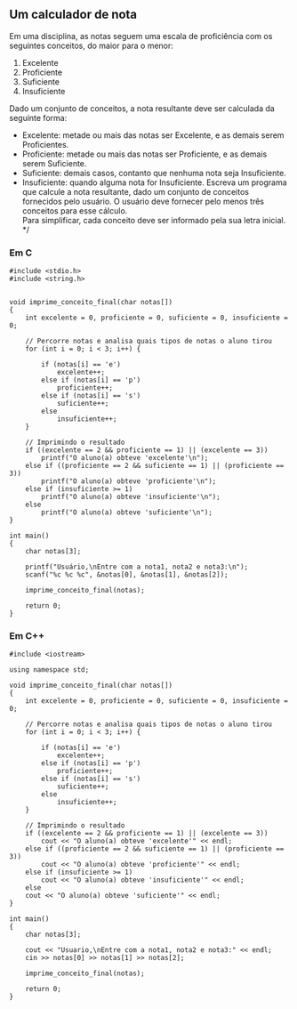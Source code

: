 ## Um calculador de nota
Em uma disciplina, as notas seguem uma escala de proficiência
com os seguintes conceitos, do maior para o menor:

1. Excelente
2. Proficiente
3. Suficiente
4. Insuficiente

Dado um conjunto de conceitos, a nota resultante deve ser calculada da seguinte forma:
<br>

- Excelente: metade ou mais das notas ser Excelente, e as demais serem Proficientes.
- Proficiente: metade ou mais das notas ser Proficiente, e as demais serem Suficiente.
- Suficiente: demais casos, contanto que nenhuma nota seja Insuficiente.
- Insuficiente: quando alguma nota for Insuficiente.
Escreva um programa que calcule a nota resultante, dado um conjunto de conceitos fornecidos pelo usuário.
O usuário deve fornecer pelo menos três conceitos para esse cálculo. <br>
Para simplificar, cada conceito deve ser informado pela sua letra inicial. */

### Em C
```
#include <stdio.h>
#include <string.h>


void imprime_conceito_final(char notas[])
{
    int excelente = 0, proficiente = 0, suficiente = 0, insuficiente = 0;

    // Percorre notas e analisa quais tipos de notas o aluno tirou
    for (int i = 0; i < 3; i++) {

        if (notas[i] == 'e')
            excelente++;
        else if (notas[i] == 'p')
            proficiente++;
        else if (notas[i] == 's')
            suficiente++;
        else
            insuficiente++;
    }

    // Imprimindo o resultado
    if ((excelente == 2 && proficiente == 1) || (excelente == 3))
        printf("O aluno(a) obteve 'excelente'\n");
    else if ((proficiente == 2 && suficiente == 1) || (proficiente == 3))
        printf("O aluno(a) obteve 'proficiente'\n");
    else if (insuficiente >= 1)
        printf("O aluno(a) obteve 'insuficiente'\n");
    else
        printf("O aluno(a) obteve 'suficiente'\n");
}

int main()
{
    char notas[3];

    printf("Usuário,\nEntre com a nota1, nota2 e nota3:\n");
    scanf("%c %c %c", &notas[0], &notas[1], &notas[2]);

    imprime_conceito_final(notas);

    return 0;
}

```

### Em C++
```
#include <iostream>

using namespace std;

void imprime_conceito_final(char notas[])
{
    int excelente = 0, proficiente = 0, suficiente = 0, insuficiente = 0;

    // Percorre notas e analisa quais tipos de notas o aluno tirou
    for (int i = 0; i < 3; i++) {

        if (notas[i] == 'e')
            excelente++;
        else if (notas[i] == 'p')
            proficiente++;
        else if (notas[i] == 's')
            suficiente++;
        else
            insuficiente++;
    }

    // Imprimindo o resultado
    if ((excelente == 2 && proficiente == 1) || (excelente == 3))
        cout << "O aluno(a) obteve 'excelente'" << endl;
    else if ((proficiente == 2 && suficiente == 1) || (proficiente == 3))
        cout << "O aluno(a) obteve 'proficiente'" << endl;
    else if (insuficiente >= 1)
        cout << "O aluno(a) obteve 'insuficiente'" << endl;
    else
    cout << "O aluno(a) obteve 'suficiente'" << endl;
}

int main()
{
    char notas[3];

    cout << "Usuario,\nEntre com a nota1, nota2 e nota3:" << endl;
    cin >> notas[0] >> notas[1] >> notas[2];

    imprime_conceito_final(notas);

    return 0;
}
```
